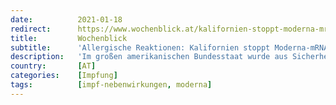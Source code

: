 ```yaml
---
date:          2021-01-18
redirect:      https://www.wochenblick.at/kalifornien-stoppt-moderna-mrna-impfungen-zu-viele-allergische-reaktionen/
title:         Wochenblick
subtitle:      'Allergische Reaktionen: Kalifornien stoppt Moderna-mRNA-Impfung'
description:   'Im großen amerikanischen Bundesstaat wurde aus Sicherheitsgründen vorerst die Stopp-Taste gedrückt: Es gab zu viele Nebenwirkungen.'
country:       [AT]
categories:    [Impfung]
tags:          [impf-nebenwirkungen, moderna]
---
```

